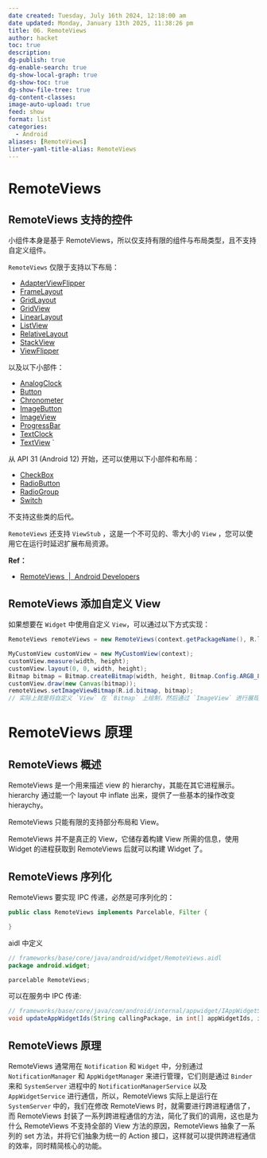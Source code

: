 ```yaml
---
date created: Tuesday, July 16th 2024, 12:18:00 am
date updated: Monday, January 13th 2025, 11:38:26 pm
title: 06. RemoteViews
author: hacket
toc: true
description: 
dg-publish: true
dg-enable-search: true
dg-show-local-graph: true
dg-show-toc: true
dg-show-file-tree: true
dg-content-classes: 
image-auto-upload: true
feed: show
format: list
categories:
  - Android
aliases: [RemoteViews]
linter-yaml-title-alias: RemoteViews
---
```


# RemoteViews

## RemoteViews 支持的控件

小组件本身是基于 RemoteViews，所以仅支持有限的组件与布局类型，且不支持自定义组件。

`RemoteViews` 仅限于支持以下布局：

- [AdapterViewFlipper](https://developer.android.com/reference/android/widget/AdapterViewFlipper)
- [FrameLayout](https://developer.android.com/reference/android/widget/FrameLayout)
- [GridLayout](https://developer.android.com/reference/android/widget/GridLayout)
- [GridView](https://developer.android.com/reference/android/widget/GridView)
- [LinearLayout](https://developer.android.com/reference/android/widget/LinearLayout)
- [ListView](https://developer.android.com/reference/android/widget/ListView)
- [RelativeLayout](https://developer.android.com/reference/android/widget/RelativeLayout)
- [StackView](https://developer.android.com/reference/android/widget/StackView)
- [ViewFlipper](https://developer.android.com/reference/android/widget/ViewFlipper)

以及以下小部件：

- [AnalogClock](https://developer.android.com/reference/android/widget/AnalogClock)
- [Button](https://developer.android.com/reference/android/widget/Button)
- [Chronometer](https://developer.android.com/reference/android/widget/Chronometer)
- [ImageButton](https://developer.android.com/reference/android/widget/ImageButton)
- [ImageView](https://developer.android.com/reference/android/widget/ImageView)
- [ProgressBar](https://developer.android.com/reference/android/widget/ProgressBar)
- [TextClock](https://developer.android.com/reference/android/widget/TextClock)
- [TextView](https://developer.android.com/reference/android/widget/TextView) `

从 API 31 (Android 12) 开始，还可以使用以下小部件和布局：

- [CheckBox](https://developer.android.com/reference/android/widget/CheckBox)
- [RadioButton](https://developer.android.com/reference/android/widget/RadioButton)
- [RadioGroup](https://developer.android.com/reference/android/widget/RadioGroup)
- [Switch](https://developer.android.com/reference/android/widget/Switch)

不支持这些类的后代。

`RemoteViews` 还支持 `ViewStub` ，这是一个不可见的、零大小的 `View` ，您可以使用它在运行时延迟扩展布局资源。

**Ref：**

- [RemoteViews  |  Android Developers](https://developer.android.com/reference/android/widget/RemoteViews)

## RemoteViews 添加自定义 View

如果想要在 `Widget` 中使用自定义 `View`，可以通过以下方式实现：

```java
RemoteViews remoteViews = new RemoteViews(context.getPackageName(), R.layout.widget);

MyCustomView customView = new MyCustomView(context);
customView.measure(width, height);
customView.layout(0, 0, width, height);
Bitmap bitmap = Bitmap.createBitmap(width, height, Bitmap.Config.ARGB_8888);
customView.draw(new Canvas(bitmap));
remoteViews.setImageViewBitmap(R.id.bitmap, bitmap);
// 实际上就是将自定义 `View` 在 `Bitmap` 上绘制，然后通过 `ImageView` 进行展现。  
```

# RemoteViews 原理

## RemoteViews 概述

RemoteViews 是一个用来描述 view 的 hierarchy，其能在其它进程展示。hierarchy 通过能一个 layout 中 inflate 出来，提供了一些基本的操作改变 hieraychy。

RemoteViews 只能有限的支持部分布局和 View。

RemoteViews 并不是真正的 View，它储存着构建 View 所需的信息，使用 Widget 的进程获取到 RemoteViews 后就可以构建 Widget 了。

## RemoteViews 序列化

RemoteViews 要实现 IPC 传递，必然是可序列化的：

```java
public class RemoteViews implements Parcelable, Filter {

}
```

aidl 中定义

```java
// frameworks/base/core/java/android/widget/RemoteViews.aidl
package android.widget;

parcelable RemoteViews;
```

可以在服务中 IPC 传递:

```java
// frameworks/base/core/java/com/android/internal/appwidget/IAppWidgetService.aidl
void updateAppWidgetIds(String callingPackage, in int[] appWidgetIds, in RemoteViews views);
```

## RemoteViews 原理

RemoteViews 通常用在 `Notification` 和 `Widget` 中，分别通过 `NotificationManager` 和 `AppWidgetManager` 来进行管理，它们则是通过 `Binder` 来和 `SystemServer` 进程中的 `NotificationManagerService` 以及 `AppWidgetService` 进行通信，所以，RemoteViews 实际上是运行在 `SystemServer` 中的，我们在修改 RemoteViews 时，就需要进行跨进程通信了，而 RemoteViews 封装了一系列跨进程通信的方法，简化了我们的调用，这也是为什么 RemoteViews 不支持全部的 View 方法的原因，RemoteViews 抽象了一系列的 set 方法，并将它们抽象为统一的 Action 接口，这样就可以提供跨进程通信的效率，同时精简核心的功能。
